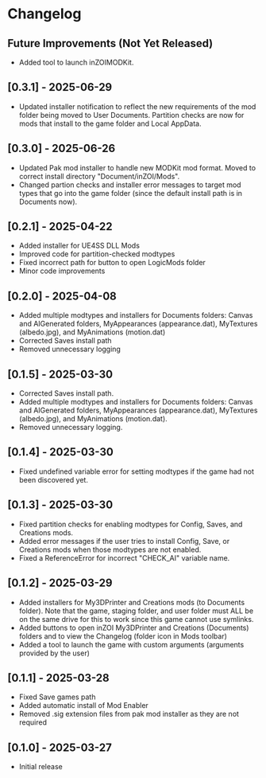 # Changelog

## Future Improvements (Not Yet Released)

- Added tool to launch inZOIMODKit.

## [0.3.1] - 2025-06-29

- Updated installer notification to reflect the new requirements of the mod folder being moved to User Documents. Partition checks are now for mods that install to the game folder and Local AppData.

## [0.3.0] - 2025-06-26

- Updated Pak mod installer to handle new MODKit mod format. Moved to correct install directory "Document/inZOI/Mods".
- Changed partion checks and installer error messages to target mod types that go into the game folder (since the default install path is in Documents now).

## [0.2.1] - 2025-04-22

- Added installer for UE4SS DLL Mods
- Improved code for partition-checked modtypes
- Fixed incorrect path for button to open LogicMods folder
- Minor code improvements

## [0.2.0] - 2025-04-08

- Added multiple modtypes and installers for Documents folders: Canvas and AIGenerated folders, MyAppearances (appearance.dat), MyTextures (albedo.jpg), and MyAnimations (motion.dat)
- Corrected Saves install path
- Removed unnecessary logging

## [0.1.5] - 2025-03-30

- Corrected Saves install path.
- Added multiple modtypes and installers for Documents folders: Canvas and AIGenerated folders, MyAppearances (appearance.dat), MyTextures (albedo.jpg), and MyAnimations (motion.dat).
- Removed unnecessary logging.

## [0.1.4] - 2025-03-30

- Fixed undefined variable error for setting modtypes if the game had not been discovered yet.

## [0.1.3] - 2025-03-30

- Fixed partition checks for enabling modtypes for Config, Saves, and Creations mods.
- Added error messages if the user tries to install Config, Save, or Creations mods when those modtypes are not enabled.
- Fixed a ReferenceError for incorrect "CHECK_AI" variable name.

## [0.1.2] - 2025-03-29

- Added installers for My3DPrinter and Creations mods (to Documents folder). Note that the game, staging folder, and user folder must ALL be on the same drive for this to work since this game cannot use symlinks.
- Added buttons to open inZOI My3DPrinter and Creations (Documents) folders and to view the Changelog (folder icon in Mods toolbar)
- Added a tool to launch the game with custom arguments (arguments provided by the user)

## [0.1.1] - 2025-03-28

- Fixed Save games path
- Added automatic install of Mod Enabler
- Removed .sig extension files from pak mod installer as they are not required

## [0.1.0] - 2025-03-27

- Initial release

